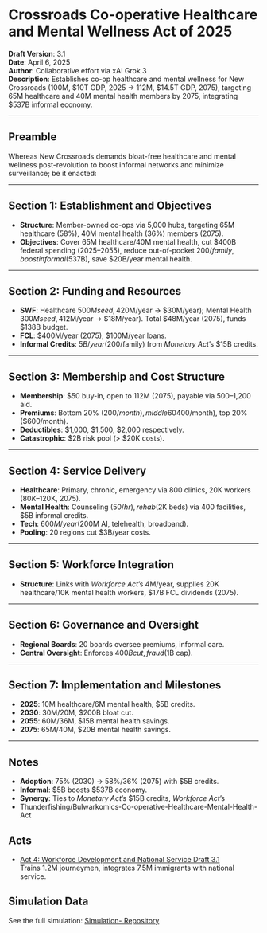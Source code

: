 # Crossroads Co-operative Healthcare and Mental Wellness Act of 2025
**Draft Version**: 3.1  
**Date**: April 6, 2025  
**Author**: Collaborative effort via xAI Grok 3  
**Description**: Establishes co-op healthcare and mental wellness for New Crossroads (100M, $10T GDP, 2025 → 112M, $14.5T GDP, 2075), targeting 65M healthcare and 40M mental health members by 2075, integrating $537B informal economy.

---

## Preamble
Whereas New Crossroads demands bloat-free healthcare and mental wellness post-revolution to boost informal networks and minimize surveillance; be it enacted:

---

## Section 1: Establishment and Objectives
- **Structure**: Member-owned co-ops via 5,000 hubs, targeting 65M healthcare (58%), 40M mental health (36%) members (2075).
- **Objectives**: Cover 65M healthcare/40M mental health, cut $400B federal spending (2025–2055), reduce out-of-pocket $200/family, boost informal ($537B), save $20B/year mental health.

---

## Section 2: Funding and Resources
- **SWF**: Healthcare $500M seed, 4% yield ($20M/year → $30M/year); Mental Health $300M seed, 4% yield ($12M/year → $18M/year). Total $48M/year (2075), funds $138B budget.
- **FCL**: $400M/year (2075), $100M/year loans.
- **Informal Credits**: $5B/year ($200/family) from *Monetary Act*’s $15B credits.

---

## Section 3: Membership and Cost Structure
- **Membership**: $50 buy-in, open to 112M (2075), payable via $500–$1,200 aid.
- **Premiums**: Bottom 20% ($200/month), middle 60% ($400/month), top 20% ($600/month).
- **Deductibles**: $1,000, $1,500, $2,000 respectively.
- **Catastrophic**: $2B risk pool (> $20K costs).

---

## Section 4: Service Delivery
- **Healthcare**: Primary, chronic, emergency via 800 clinics, 20K workers ($80K–$120K, 2075).
- **Mental Health**: Counseling ($50/hr), rehab ($2K beds) via 400 facilities, $5B informal credits.
- **Tech**: $600M/year ($200M AI, telehealth, broadband).
- **Pooling**: 20 regions cut $3B/year costs.

---

## Section 5: Workforce Integration
- **Structure**: Links with *Workforce Act*’s 4M/year, supplies 20K healthcare/10K mental health workers, $17B FCL dividends (2075).

---

## Section 6: Governance and Oversight
- **Regional Boards**: 20 boards oversee premiums, informal care.
- **Central Oversight**: Enforces $400B cut, fraud ($1B cap).

---

## Section 7: Implementation and Milestones
- **2025**: 10M healthcare/6M mental health, $5B credits.
- **2030**: 30M/20M, $200B bloat cut.
- **2055**: 60M/36M, $15B mental health savings.
- **2075**: 65M/40M, $20B mental health savings.

---

## Notes
- **Adoption**: 75% (2030) → 58%/36% (2075) with $5B credits.
- **Informal**: $5B boosts $537B economy.
- **Synergy**: Ties to *Monetary Act*’s $15B credits, *Workforce Act*’s
- Thunderfishing/Bulwarkomics-Co-operative-Healthcare-Mental-Health-Act

## Acts
- [Act 4: Workforce Development and National Service Draft 3.1](./Act-4-Workforce-Draft-3.1.md)  
  Trains 1.2M journeymen, integrates 7.5M immigrants with national service.

## Simulation Data
See the full simulation: [Simulation- Repository](https://github.com/Thunderfishing/Simulation-)
